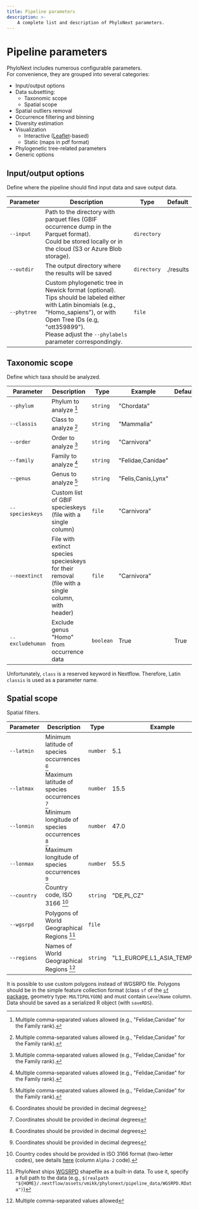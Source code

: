 ```yaml
---
title: Pipeline parameters
description: >-
    A complete list and description of PhyloNext parameters.
---
```


# Pipeline parameters

PhyloNext includes numerous configurable parameters.  
For convenience, they are grouped into several categories: 

- Input/output options
- Data subsetting:
    * Taxonomic scope
    * Spatial scope
- Spatial outliers removal
- Occurrence filtering and binning
- Diversity estimation
- Visualization
    * Interactive ([Leaflet](https://leafletjs.com/)-based)
    * Static (maps in pdf format)
- Phylogenetic tree-related parameters
- Generic options

## Input/output options

Define where the pipeline should find input data and save output data.

| Parameter   | Description                                                          | Type     | Default   |
| ----------- | -------------------------------------------------------------------- | -------- | --------- |
| `--input`   | Path to the directory with parquet files (GBIF occurrence dump in the Parquet format).<br>Could be stored locally or in the cloud (S3 or Azure Blob storage).                           | `directory` |           |
| `--outdir`  | The output directory where the results will be saved                 | `directory` | ./results |
| `--phytree` | Custom phylogenetic tree in Newick format (optional).<br>Tips should be labeled either with Latin binomials (e.g., "Homo_sapiens"), or with Open Tree IDs (e.g, "ott359899").<br>Please adjust the `--phylabels` parameter correspondingly.   | `file` |           |

## Taxonomic scope

Define which taxa should be analyzed.

| Parameter        | Description                                                                                      | Type      | Example            | Default |
| ---------------- | ------------------------------------------------------------------------------------------------ | --------- | ------------------ | ------- |
| `--phylum`       | Phylum to analyze [^1]                                                                           | `string`  | "Chordata"         |         |
| `--classis`      | Class to analyze [^1]                                                                            | `string`  | "Mammalia"         |         |
| `--order`        | Order to analyze [^1]                                                                            | `string`  | "Carnivora"        |         |
| `--family`       | Family to analyze [^1]                                                                           | `string`  | "Felidae,Canidae"  |         |
| `--genus`        | Genus to analyze [^1]                                                                            | `string`  | "Felis,Canis,Lynx" |         |
| `--specieskeys`  | Custom list of GBIF specieskeys (file with a single column)                                      | `file`    | "Carnivora"        |         |
| `--noextinct`    | File with extinct species specieskeys for their removal (file with a single column, with header) | `file`    | "Carnivora"        |         |
| `--excludehuman` | Exclude genus "Homo" from occurrence data                                                        | `boolean` | True               | True    |

[^1]: Multiple comma-separated values allowed (e.g., "Felidae,Canidae" for the Family rank).  

Unfortunately, `class` is a reserved keyword in Nextflow. Therefore, Latin `classis` is used as a parameter name.

## Spatial scope

Spatial filters.

| Parameter   | Description                                   | Type     | Example                       | Default |
| ----------- | --------------------------------------------- | -------- | ----------------------------- | ------- |
| `--latmin`  | Minimum latitude of species occurrences [^2]  | `number` | 5.1                           |         |
| `--latmax`  | Maximum latitude of species occurrences [^2]  | `number` | 15.5                          |         |
| `--lonmin`  | Minimum longitude of species occurrences [^2] | `number` | 47.0                          |         |
| `--lonmax`  | Maximum longitude of species occurrences [^2] | `number` | 55.5                          |         |
| `--country` | Country code, ISO 3166 [^3]                   | `string` | "DE,PL,CZ"                    |         |
| `--wgsrpd`  | Polygons of World Geographical Regions [^4]   | `file`   |                               |         |
| `--regions` | Names of World Geographical Regions [^5]      | `string` | "L1_EUROPE,L1_ASIA_TEMPERATE" |         |

[^2]: Coordinates should be provided in decimal degrees

[^3]:
    Country codes should be provided in ISO 3166 format (two-letter codes), 
    see details [here](https://www.iso.org/obp/ui/#search) (column `Alpha-2` code).

[^4]:
    PhyloNext ships [WGSRPD](https://www.tdwg.org/standards/wgsrpd/) shapefile as a built-in data.
    To use it, specify a full path to the data (e.g., `$(realpath "${HOME}/.nextflow/assets/vmikk/phylonext/pipeline_data/WGSRPD.RData")`)

[^5]: Multiple comma-separated values allowed 

It is possible to use custom polygons instead of WGSRPD file. 
Polygons should be in the simple feature collection format (class `sf` of the [`sf` package](https://r-spatial.github.io/sf/), 
geometry type: `MULTIPOLYGON`) and must contain `LevelName` column.
Data should be saved as a serialized R object (with `saveRDS`).
